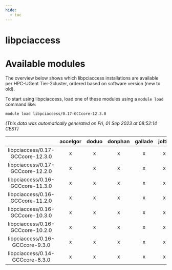 ```yaml
---
hide:
  - toc
---
```


libpciaccess
============

# Available modules


The overview below shows which libpciaccess installations are available per HPC-UGent Tier-2cluster, ordered based on software version (new to old).

To start using libpciaccess, load one of these modules using a `module load` command like:

```shell
module load libpciaccess/0.17-GCCcore-12.3.0
```

*(This data was automatically generated on Fri, 01 Sep 2023 at 08:52:14 CEST)*  

| |accelgor|doduo|donphan|gallade|joltik|skitty|swalot|victini|
| :---: | :---: | :---: | :---: | :---: | :---: | :---: | :---: | :---: |
|libpciaccess/0.17-GCCcore-12.3.0|x|x|x|x|x|x|x|x|
|libpciaccess/0.17-GCCcore-12.2.0|x|x|x|x|x|x|x|x|
|libpciaccess/0.16-GCCcore-11.3.0|x|x|x|x|x|x|x|x|
|libpciaccess/0.16-GCCcore-11.2.0|x|x|x|x|x|x|x|x|
|libpciaccess/0.16-GCCcore-10.3.0|x|x|x|x|x|x|x|x|
|libpciaccess/0.16-GCCcore-10.2.0|x|x|x|x|x|x|x|x|
|libpciaccess/0.16-GCCcore-9.3.0|x|x|x|x|x|x|x|x|
|libpciaccess/0.14-GCCcore-8.3.0|x|x|x|x|x|x|x|x|
